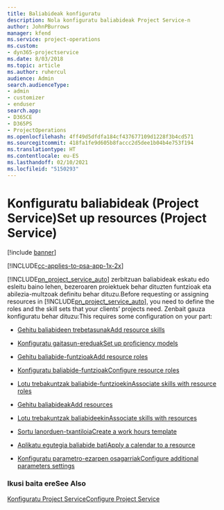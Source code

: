 ```yaml
---
title: Baliabideak konfiguratu
description: Nola konfiguratu baliabideak Project Service-n
author: JohnPBurrows
manager: kfend
ms.service: project-operations
ms.custom:
- dyn365-projectservice
ms.date: 8/03/2018
ms.topic: article
ms.author: ruhercul
audience: Admin
search.audienceType:
- admin
- customizer
- enduser
search.app:
- D365CE
- D365PS
- ProjectOperations
ms.openlocfilehash: 4ff49d5dfdfa184cf437677109d1228f3b4cd571
ms.sourcegitcommit: 418fa1fe9d605b8faccc2d5dee1b04b4e753f194
ms.translationtype: HT
ms.contentlocale: eu-ES
ms.lasthandoff: 02/10/2021
ms.locfileid: "5150293"
---
```

# <a name="set-up-resources-project-service"></a><span data-ttu-id="02bea-103">Konfiguratu baliabideak (Project Service)</span><span class="sxs-lookup"><span data-stu-id="02bea-103">Set up resources (Project Service)</span></span>

[!include [banner](../includes/psa-now-project-operations.md)]

[!INCLUDE[cc-applies-to-psa-app-1x-2x](../includes/cc-applies-to-psa-app-1x-2x.md)]

<span data-ttu-id="02bea-104">[!INCLUDE[pn_project_service_auto](../includes/pn-project-service-auto.md)] zerbitzuan baliabideak eskatu edo esleitu baino lehen, bezeroaren proiektuek behar dituzten funtzioak eta abilezia-multzoak definitu behar dituzu.</span><span class="sxs-lookup"><span data-stu-id="02bea-104">Before requesting or assigning resources in [!INCLUDE[pn_project_service_auto](../includes/pn-project-service-auto.md)], you need to define the roles and the skill sets that your clients’ projects need.</span></span> <span data-ttu-id="02bea-105">Zenbait gauza konfiguratu behar dituzu:</span><span class="sxs-lookup"><span data-stu-id="02bea-105">This requires some configuration on your part:</span></span>  
  
-   [<span data-ttu-id="02bea-106">Gehitu baliabideen trebetasunak</span><span class="sxs-lookup"><span data-stu-id="02bea-106">Add resource skills</span></span>](../psa/add-resource-skills.md)  
  
-   [<span data-ttu-id="02bea-107">Konfiguratu gaitasun-ereduak</span><span class="sxs-lookup"><span data-stu-id="02bea-107">Set up proficiency models</span></span>](../psa/set-up-proficiency-models.md)  
  
-   [<span data-ttu-id="02bea-108">Gehitu baliabide-funtzioak</span><span class="sxs-lookup"><span data-stu-id="02bea-108">Add resource roles</span></span>](../psa/add-resource-roles.md)  
  
-   [<span data-ttu-id="02bea-109">Konfiguratu baliabide-funtzioak</span><span class="sxs-lookup"><span data-stu-id="02bea-109">Configure resource roles</span></span>](../psa/configure-resource-roles.md)  
  
-   [<span data-ttu-id="02bea-110">Lotu trebakuntzak baliabide-funtzioekin</span><span class="sxs-lookup"><span data-stu-id="02bea-110">Associate skills with resource roles</span></span>](../psa/associate-skills-with-resource-roles.md)  
  
-   [<span data-ttu-id="02bea-111">Gehitu baliabideak</span><span class="sxs-lookup"><span data-stu-id="02bea-111">Add resources</span></span>](../psa/add-resources.md)  
  
-   [<span data-ttu-id="02bea-112">Lotu trebakuntzak baliabideekin</span><span class="sxs-lookup"><span data-stu-id="02bea-112">Associate skills with resources</span></span>](../psa/associate-skills-with-resources.md)  
  
-   [<span data-ttu-id="02bea-113">Sortu lanorduen-txantiloia</span><span class="sxs-lookup"><span data-stu-id="02bea-113">Create a work hours template</span></span>](../psa/create-work-hours-template.md)  
  
-   [<span data-ttu-id="02bea-114">Aplikatu egutegia baliabide bati</span><span class="sxs-lookup"><span data-stu-id="02bea-114">Apply a calendar to a resource</span></span>](../psa/apply-calendar-resource.md)  
  
-   [<span data-ttu-id="02bea-115">Konfiguratu parametro-ezarpen osagarriak</span><span class="sxs-lookup"><span data-stu-id="02bea-115">Configure additional parameters settings</span></span>](../psa/configure-additional-parameters-settings.md)  
  
### <a name="see-also"></a><span data-ttu-id="02bea-116">Ikusi baita ere</span><span class="sxs-lookup"><span data-stu-id="02bea-116">See Also</span></span>  
 [<span data-ttu-id="02bea-117">Konfiguratu Project Service</span><span class="sxs-lookup"><span data-stu-id="02bea-117">Configure Project Service</span></span>](../psa/configure.md)

